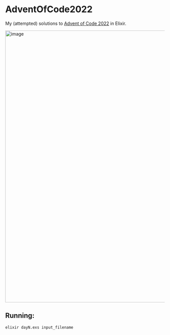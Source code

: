 # AdventOfCode2022

My (attempted) solutions to [Advent of Code 2022](https://adventofcode.com/2022) in Elixir.

<img width="857" alt="image" src="https://user-images.githubusercontent.com/498229/205085139-d7b591b9-0d20-42ea-a650-250e965721a0.png">

## Running:

```sh
elixir dayN.exs input_filename
```
